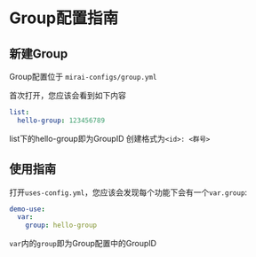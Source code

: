 # Group配置指南

## 新建Group

Group配置位于 `mirai-configs/group.yml`

首次打开，您应该会看到如下内容
```yaml
list:
  hello-group: 123456789
```
list下的hello-group即为GroupID
创建格式为`<id>: <群号>`

## 使用指南

打开`uses-config.yml`，您应该会发现每个功能下会有一个`var.group`:

```yaml
demo-use:
  var:
    group: hello-group
```

`var`内的`group`即为Group配置中的GroupID